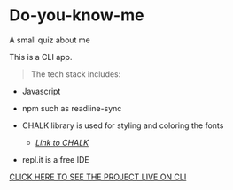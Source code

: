 # Do-you-know-me
 A small quiz about me

This is a CLI app. 

> The tech stack includes:

- Javascript
- npm such as readline-sync
- CHALK library is used for styling and coloring the fonts

    - *[Link to CHALK](https://www.npmjs.com/package/chalk)*

- repl.it is a free IDE

[CLICK HERE TO SEE THE PROJECT LIVE ON CLI](https://replit.com/@SUSHMA25/Task-15-Do-you-know-me?embed=1)
